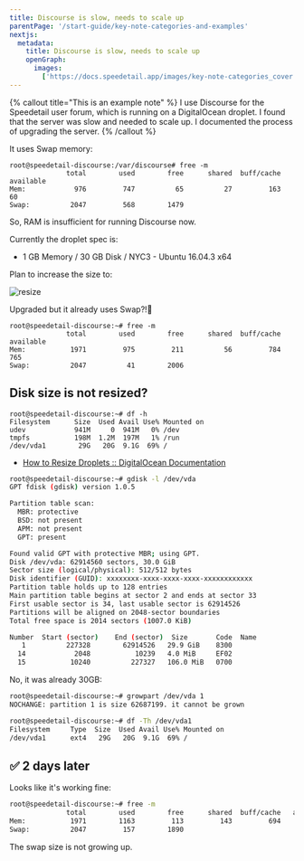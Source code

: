 ```yaml
---
title: Discourse is slow, needs to scale up
parentPage: '/start-guide/key-note-categories-and-examples'
nextjs:
  metadata:
    title: Discourse is slow, needs to scale up
    openGraph:
      images:
        ['https://docs.speedetail.app/images/key-note-categories_cover.png']
---
```


{% callout title="This is an example note" %}
I use Discourse for the Speedetail user forum, which is running on a DigitalOcean droplet.
I found that the server was slow and needed to scale up.
I documented the process of upgrading the server.
{% /callout %}

It uses Swap memory:

```
root@speedetail-discourse:/var/discourse# free -m
              total        used        free      shared  buff/cache   available
Mem:            976         747          65          27         163          60
Swap:          2047         568        1479
```

So, RAM is insufficient for running Discourse now.

Currently the droplet spec is:

- 1 GB Memory / 30 GB Disk / NYC3 - Ubuntu 16.04.3 x64

Plan to increase the size to:

![resize](/images/example-note_operations-1_digital-ocean.png)

Upgraded but it already uses Swap?!🤯

```
root@speedetail-discourse:~# free -m
              total        used        free      shared  buff/cache   available
Mem:           1971         975         211          56         784         765
Swap:          2047          41        2006
```

## Disk size is not resized?

```
root@speedetail-discourse:~# df -h
Filesystem      Size  Used Avail Use% Mounted on
udev            941M     0  941M   0% /dev
tmpfs           198M  1.2M  197M   1% /run
/dev/vda1        29G   20G  9.1G  69% /
```

- [How to Resize Droplets :: DigitalOcean Documentation](https://docs.digitalocean.com/products/droplets/how-to/resize/)

```sh
root@speedetail-discourse:~# gdisk -l /dev/vda
GPT fdisk (gdisk) version 1.0.5

Partition table scan:
  MBR: protective
  BSD: not present
  APM: not present
  GPT: present

Found valid GPT with protective MBR; using GPT.
Disk /dev/vda: 62914560 sectors, 30.0 GiB
Sector size (logical/physical): 512/512 bytes
Disk identifier (GUID): xxxxxxxx-xxxx-xxxx-xxxx-xxxxxxxxxxxx
Partition table holds up to 128 entries
Main partition table begins at sector 2 and ends at sector 33
First usable sector is 34, last usable sector is 62914526
Partitions will be aligned on 2048-sector boundaries
Total free space is 2014 sectors (1007.0 KiB)

Number  Start (sector)    End (sector)  Size       Code  Name
   1          227328        62914526   29.9 GiB    8300
  14            2048           10239   4.0 MiB     EF02
  15           10240          227327   106.0 MiB   0700
```

No, it was already 30GB:

```sh
root@speedetail-discourse:~# growpart /dev/vda 1
NOCHANGE: partition 1 is size 62687199. it cannot be grown

root@speedetail-discourse:~# df -Th /dev/vda1
Filesystem     Type  Size  Used Avail Use% Mounted on
/dev/vda1      ext4   29G   20G  9.1G  69% /
```

## ✅ 2 days later

Looks like it's working fine:

```sh
root@speedetail-discourse:~# free -m
              total        used        free      shared  buff/cache   available
Mem:           1971        1163         113         143         694         496
Swap:          2047         157        1890
```

The swap size is not growing up.
